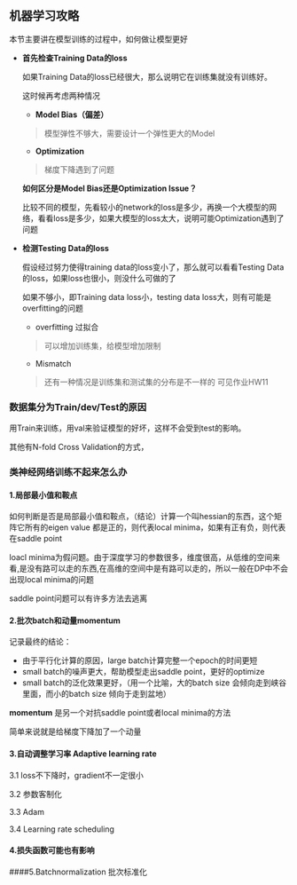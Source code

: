## 机器学习攻略

本节主要讲在模型训练的过程中，如何做让模型更好

- **首先检查Training Data的loss**

  如果Training Data的loss已经很大，那么说明它在训练集就没有训练好。

  这时候再考虑两种情况

  - **Model Bias（偏差）**

  > 模型弹性不够大，需要设计一个弹性更大的Model

  - **Optimization** 

  > 梯度下降遇到了问题

  **如何区分是Model Bias还是Optimization Issue？**

  比较不同的模型，先看较小的network的loss是多少，再换一个大模型的网络，看看loss是多少，如果大模型的loss太大，说明可能Optimization遇到了问题

- **检测Testing Data的loss**

  假设经过努力使得training data的loss变小了，那么就可以看看Testing Data的loss，如果loss也很小，则没什么可做的了

  如果不够小，即Training data loss小，testing data loss大，则有可能是overfitting的问题

  - overfitting 过拟合

  >可以增加训练集，给模型增加限制

  - Mismatch

  >还有一种情况是训练集和测试集的分布是不一样的  可见作业HW11



### 数据集分为Train/dev/Test的原因

用Train来训练，用val来验证模型的好坏，这样不会受到test的影响。

其他有N-fold Cross Validation的方式，



### 类神经网络训练不起来怎么办

#### 1.局部最小值和鞍点

如何判断是否是局部最小值和鞍点，（结论）计算一个叫hessian的东西，这个矩阵它所有的eigen value 都是正的，则代表local minima，如果有正有负，则代表在saddle point

loacl minima为假问题。由于深度学习的参数很多，维度很高，从低维的空间来看,是没有路可以走的东西,在高维的空间中是有路可以走的，所以一般在DP中不会出现local minima的问题

saddle point问题可以有许多方法去逃离

#### 2.批次batch和动量momentum

记录最终的结论：

- 由于平行化计算的原因，large batch计算完整一个epoch的时间更短
- small batch的噪声更大，帮助模型走出saddle point，更好的optimize
- small batch的泛化效果更好，（用一个比喻，大的batch size 会倾向走到峡谷里面，而小的batch size 倾向于走到盆地）

**momentum** 是另一个对抗saddle point或者local minima的方法

简单来说就是给梯度下降加了一个动量

#### 3.自动调整学习率 Adaptive learning rate

3.1 loss不下降时，gradient不一定很小

3.2 参数客制化

3.3 Adam

3.4 Learning rate scheduling

#### 4.损失函数可能也有影响

####5.Batchnormalization 批次标准化

  
